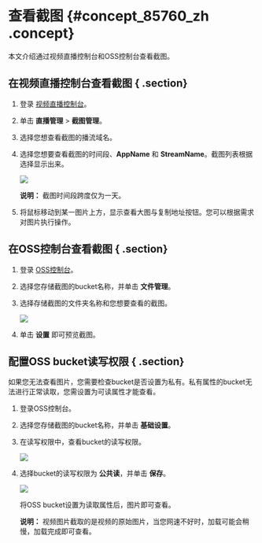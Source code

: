 # 查看截图 {#concept_85760_zh .concept}

本文介绍通过视频直播控制台和OSS控制台查看截图。

## 在视频直播控制台查看截图 { .section}

1.  登录 [视频直播控制台](https://live.console.aliyun.com/#/live/recordIndex)。
2.  单击 **直播管理** \> **截图管理**。
3.  选择您想查看截图的播流域名。
4.  选择您想要查看截图的时间段、**AppName** 和 **StreamName**。截图列表根据选择显示出来。

    ![](http://static-aliyun-doc.oss-cn-hangzhou.aliyuncs.com/assets/img/20712/154269571721837_zh-CN.png)

    **说明：** 截图时间段跨度仅为一天。

5.  将鼠标移动到某一图片上方，显示查看大图与复制地址按钮。您可以根据需求对图片执行操作。

## 在OSS控制台查看截图 { .section}

1.  登录 [OSS控制台](https://oss.console.aliyun.com/overview)。
2.  选择您存储截图的bucket名称，并单击 **文件管理**。
3.  选择存储截图的文件夹名称和您想要查看的截图。

    ![](http://static-aliyun-doc.oss-cn-hangzhou.aliyuncs.com/assets/img/20712/154269571721838_zh-CN.png)

4.  单击 **设置** 即可预览截图。

## 配置OSS bucket读写权限 { .section}

如果您无法查看图片，您需要检查bucket是否设置为私有。私有属性的bucket无法进行正常读取，您需设置为可读属性才能查看。

1.  登录OSS控制台。
2.  选择您存储截图的bucket名称，并单击 **基础设置**。
3.  在读写权限中，查看bucket的读写权限。

    ![](http://static-aliyun-doc.oss-cn-hangzhou.aliyuncs.com/assets/img/20712/154269571721840_zh-CN.png)

4.  选择bucket的读写权限为 **公共读**，并单击 **保存**。

    ![](http://static-aliyun-doc.oss-cn-hangzhou.aliyuncs.com/assets/img/20712/154269571721840_zh-CN.png)

    将OSS bucket设置为读取属性后，图片即可查看。

    **说明：** 视频图片截取的是视频的原始图片，当您网速不好时，加载可能会稍慢，加载完成即可查看。


